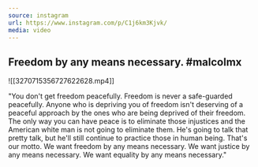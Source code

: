 ```yaml
---
source: instagram
url: https://www.instagram.com/p/C1j6km3Kjvk/
media: video
---
```


## Freedom by any means necessary. #malcolmx

![[3270715356727622628.mp4]]

"You don't get freedom peacefully. Freedom is never a safe-guarded peacefully. Anyone who
is depriving you of freedom isn't deserving of a peaceful approach by the ones who are
being deprived of their freedom. The only way you can have peace is to eliminate those
injustices and the American white man is not going to eliminate them. He's going to
talk that pretty talk, but he'll still continue to practice those in human being.
That's our motto. We want freedom by any means necessary. We want justice by
any means necessary. We want equality by any means necessary."